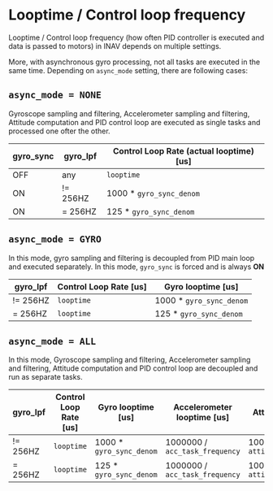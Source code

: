 # Looptime / Control loop frequency

Looptime / Control loop frequency (how often PID controller is executed and data is passed to motors) in INAV depends on multiple settings.

More, with asynchronous gyro processing, not all tasks are executed in the same time. Depending on `async_mode` setting, there are following cases:

## `async_mode = NONE`

Gyroscope sampling and filtering, Accelerometer sampling and filtering, Attitude computation and PID control loop are executed as single tasks and processed one ofter the other.

| **gyro_sync**     | **gyro_lpf**      | **Control Loop Rate** (actual looptime) [us] |
| ----              | ----              | -----                     |   
| OFF               | any               | `looptime`                |   
| ON                | != 256HZ          | 1000 * `gyro_sync_denom`  |
| ON                | = 256HZ           | 125 * `gyro_sync_denom`   |

## `async_mode = GYRO`

In this mode, gyro sampling and filtering is decoupled from PID main loop and executed separately. In this mode, `gyro_sync` is forced and is always **ON**

| **gyro_lpf**      | **Control Loop Rate** [us] | Gyro looptime [us] |
| ----              | -----                                        | ---- |   
| != 256HZ          | `looptime`                                   | 1000 * `gyro_sync_denom`  |
| = 256HZ           | `looptime`                                   | 125 * `gyro_sync_denom`   |

## `async_mode = ALL`

In this mode, Gyroscope sampling and filtering, Accelerometer sampling and filtering, Attitude computation and PID control loop are decoupled and run as separate tasks.

| **gyro_lpf**      | **Control Loop Rate** [us] | Gyro looptime [us] | Accelerometer looptime [us] | Attitude looptime [us] |
| ----              | -----                                        | ---- |  ---- |  ---- |
| != 256HZ          | `looptime`                                   | 1000 * `gyro_sync_denom`  | 1000000 / `acc_task_frequency` | 1000000 / `attitude_task_frequency` |
| = 256HZ           | `looptime`                                   | 125 * `gyro_sync_denom`   | 1000000 / `acc_task_frequency` | 1000000 / `attitude_task_frequency` |
